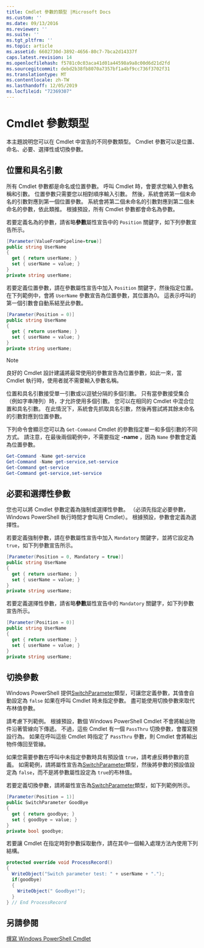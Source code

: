 ```yaml
---
title: Cmdlet 參數的類型 |Microsoft Docs
ms.custom: ''
ms.date: 09/13/2016
ms.reviewer: ''
ms.suite: ''
ms.tgt_pltfrm: ''
ms.topic: article
ms.assetid: 6602730d-3892-4656-80c7-7bca2d14337f
caps.latest.revision: 14
ms.openlocfilehash: f5781c0c03aca41d01a44598a9a8c00d6d21d2fd
ms.sourcegitcommit: debd2b38fb8070a7357bf1a4bf9cc736f3702f31
ms.translationtype: MT
ms.contentlocale: zh-TW
ms.lasthandoff: 12/05/2019
ms.locfileid: "72369307"
---
```

# <a name="types-of-cmdlet-parameters"></a>Cmdlet 參數類型

本主題說明您可以在 Cmdlet 中宣告的不同參數類型。 Cmdlet 參數可以是位置、命名、必要、選擇性或切換參數。

## <a name="positional-and-named-parameters"></a>位置和具名引數

所有 Cmdlet 參數都是命名或位置參數。 呼叫 Cmdlet 時，會要求您輸入參數名稱和引數。 位置參數只需要您以相對順序輸入引數。 然後，系統會將第一個未命名的引數對應到第一個位置參數。 系統會將第二個未命名的引數對應到第二個未命名的參數，依此類推。 根據預設，所有 Cmdlet 參數都會命名為參數。

若要定義名為的參數，請省略**參數**屬性宣告中的 `Position` 關鍵字，如下列參數宣告所示。

```csharp
[Parameter(ValueFromPipeline=true)]
public string UserName
{
  get { return userName; }
  set { userName = value; }
}
private string userName;
```

若要定義位置參數，請在參數屬性宣告中加入 `Position` 關鍵字，然後指定位置。 在下列範例中，會將 `UserName` 參數宣告為位置參數，其位置為0。 這表示呼叫的第一個引數會自動系結至此參數。

```csharp
[Parameter(Position = 0)]
public string UserName
{
  get { return userName; }
  set { userName = value; }
}
private string userName;
```

> [!NOTE]
> 良好的 Cmdlet 設計建議將最常使用的參數宣告為位置參數，如此一來，當 Cmdlet 執行時，使用者就不需要輸入參數名稱。

位置和具名引數接受單一引數或以逗號分隔的多個引數。 只有當參數接受集合（例如字串陣列）時，才允許使用多個引數。 您可以在相同的 Cmdlet 中混合位置和具名引數。 在此情況下，系統會先抓取具名引數，然後再嘗試將其餘未命名的引數對應到位置參數。

下列命令會顯示您可以為 `Get-Command` Cmdlet 的參數指定單一和多個引數的不同方式。 請注意，在最後兩個範例中，不需要指定 **-name** ，因為 `Name` 參數會定義為位置參數。

```powershell
Get-Command -Name get-service
Get-Command -Name get-service,set-service
Get-Command get-service
Get-Command get-service,set-service
```

## <a name="mandatory-and-optional-parameters"></a>必要和選擇性參數

您也可以將 Cmdlet 參數定義為強制或選擇性參數。 （必須先指定必要參數，Windows PowerShell 執行時間才會叫用 Cmdlet）。 根據預設，參數會定義為選擇性。

若要定義強制參數，請在參數屬性宣告中加入 `Mandatory` 關鍵字，並將它設定為 `true`，如下列參數宣告所示。

```csharp
[Parameter(Position = 0, Mandatory = true)]
public string UserName
{
  get { return userName; }
  set { userName = value; }
}
private string userName;
```

若要定義選擇性參數，請省略**參數**屬性宣告中的 `Mandatory` 關鍵字，如下列參數宣告所示。

```csharp
[Parameter(Position = 0)]
public string UserName
{
  get { return userName; }
  set { userName = value; }
}
private string userName;
```

## <a name="switch-parameters"></a>切換參數

Windows PowerShell 提供[SwitchParameter](/dotnet/api/System.Management.Automation.SwitchParameter)類型，可讓您定義參數，其值會自動設定為 `false` 如果在呼叫 Cmdlet 時未指定參數。 盡可能使用切換參數來取代布林值參數。

請考慮下列範例。 根據預設，數個 Windows PowerShell Cmdlet 不會將輸出物件沿著管線向下傳遞。 不過，這些 Cmdlet 有一個 `PassThru` 切換參數，會覆寫預設行為。 如果在呼叫這些 Cmdlet 時指定了 `PassThru` 參數，則 Cmdlet 會將輸出物件傳回至管線。

如果您需要參數在呼叫中未指定參數時具有預設值 `true`，請考慮反轉參數的意義。 如需範例，請將屬性宣告為[SwitchParameter](/dotnet/api/System.Management.Automation.SwitchParameter)類型，然後將參數的預設值設定為 `false`，而不是將參數屬性設定為 `true`的布林值。

若要定義切換參數，請將屬性宣告為[SwitchParameter](/dotnet/api/System.Management.Automation.SwitchParameter)類型，如下列範例所示。

```csharp
[Parameter(Position = 1)]
public SwitchParameter GoodBye
{
  get { return goodbye; }
  set { goodbye = value; }
}
private bool goodbye;
```

若要讓 Cmdlet 在指定時對參數採取動作，請在其中一個輸入處理方法內使用下列結構。

```csharp
protected override void ProcessRecord()
{
  WriteObject("Switch parameter test: " + userName + ".");
  if(goodbye)
  {
    WriteObject(" Goodbye!");
  }
} // End ProcessRecord
```

## <a name="see-also"></a>另請參閱

[撰寫 Windows PowerShell Cmdlet](./writing-a-windows-powershell-cmdlet.md)

